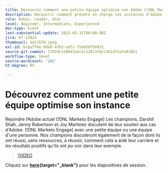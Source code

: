 ```yaml
---
title: Découvrez comment une petite équipe optimise son Adobe [!DNL Marketo Engage] instance
description: Découvrir comment prendre en charge les instances d’Adobe [!DNL Marketo Engage] avec une petite équipe ou une équipe d'une personne.
role: Admin, Leader, User
level: Beginner, Intermediate, Experienced
doc-type: Event
last-substantial-update: 2023-03-31T00:00:00Z
jira: KT-13023
thumbnail: 3417670.jpeg
exl-id: bcba7f0e-8de0-47b3-adfc-75eb5b756031
source-git-commit: 1792dc318643aec2c12613f621361d72a7a918b1
workflow-type: tm+mt
source-wordcount: '102'
ht-degree: 0%

---
```


# Découvrez comment une petite équipe optimise son instance

Rejoindre l’Adobe actuel [!DNL Marketo Engage] Les champions, Darshil Shah, Jenny Robertson et Joy Martinez discutent de leur soutien aux cas d&#39;Adobe. [!DNL Marketo Engage] avec une petite équipe ou une équipe d&#39;une personne. Nos champions discuteront également de la façon dont ils ont réussi, sans ressources, à réussir, comment cela a aidé leur carrière et les résultats positifs qu&#39;ils ont pu voir dans leur exemple.

>[!VIDEO](https://video.tv.adobe.com/v/3417670/?quality=12&learn=on)

Cliquez sur **[here](assets/small-team-instance.pdf){target="_blank"}** pour les diapositives de session.
